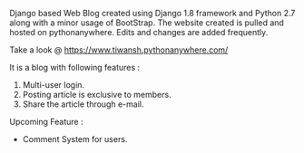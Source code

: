 Django based Web Blog created using Django 1.8 framework and Python 2.7 along with a minor usage of BootStrap.
The website created is pulled and hosted on pythonanywhere. 
Edits and changes are added frequently.

Take a look @ https://www.tiwansh.pythonanywhere.com/

It is a blog with following features :
 1. Multi-user login.
 2. Posting article is exclusive to members.
 3. Share the article through e-mail.
 
Upcoming Feature : 
  - Comment System for users.
